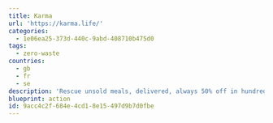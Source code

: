 ```yaml
---
title: Karma
url: 'https://karma.life/'
categories:
  - 1e06ea25-373d-440c-9abd-408710b475d0
tags:
  - zero-waste
countries:
  - gb
  - fr
  - se
description: 'Rescue unsold meals, delivered, always 50% off in hundreds of cities across Sweden, United Kingdom, and France.  '
blueprint: action
id: 9acc4c2f-684e-4cd1-8e15-497d9b7d0fbe
---
```

